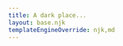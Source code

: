 ```yaml
---
title: A dark place...
layout: base.njk
templateEngineOverride: njk,md
---
```

<!-- {% include "postlist.njk" %} -->

<!-- <img src="images/two-day-forecast.png" alt=""> -->
<!-- <img src="../images/two-day-forecast.png" alt=""> -->
<!-- <img src="cloudinary/https://res.cloudinary.com/dypwsyigo/image/upload/f_auto,q_auto,w_320/v1583543487/lythfrederiksen-com/two-day-forecast.png" alt=""> -->